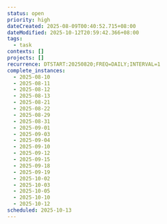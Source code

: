 ```yaml
---
status: open
priority: high
dateCreated: 2025-08-09T00:40:52.715+08:00
dateModified: 2025-10-12T20:59:42.366+08:00
tags:
  - task
contexts: []
projects: []
recurrence: DTSTART:20250820;FREQ=DAILY;INTERVAL=1
complete_instances:
  - 2025-08-10
  - 2025-08-11
  - 2025-08-12
  - 2025-08-13
  - 2025-08-21
  - 2025-08-22
  - 2025-08-29
  - 2025-08-31
  - 2025-09-01
  - 2025-09-03
  - 2025-09-04
  - 2025-09-10
  - 2025-09-12
  - 2025-09-15
  - 2025-09-18
  - 2025-09-19
  - 2025-10-02
  - 2025-10-03
  - 2025-10-05
  - 2025-10-10
  - 2025-10-12
scheduled: 2025-10-13
---
```



